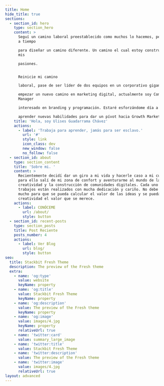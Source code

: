 ```yaml
---
title: Home
hide_title: true
sections:
  - section_id: hero
    type: section_hero
    content: >
      Seguí un camino laboral preestablecido como muchos lo hacemos, pero escapé
      a tiempo

      para diseñar un camino diferente. Un camino el cual estoy construyendo con
      mis

      pasiones.


      Reinicie mi camino

      laboral, pase de ser líder de dos equipos en un corporativo gigantesco a

      empezar un nuevo camino en marketing digital, actualmente soy Community
      Manager

      interesado en branding y programación. Estaré esforzándome día a día en

      aprender nuevas habilidades para dar un pívot hacia Growth Marketing.
    title: 'Hola, soy Ulises Guadarrama Chávez'
    actions:
      - label: 'Trabaja para aprender, jamás para ser esclavo.'
        url: '#'
        style: link
        icon_class: dev
        new_window: false
        no_follow: false
  - section_id: about
    type: section_content
    title: 'Sobre mi. '
    content: >
      Recientemente decidí dar un giro a mi vida y hacerle caso a mi curiosidad,
      para ello salí de mi zona de confort y aventurarme al mundo de la
      creatividad y la construcción de comunidades digitales. Cada uno de mis
      trabajos están realizados con mucha dedicación y cariño. No debe de faltar
      mucho para que se pueda calcular el valor de las ideas y se pueda dar a la
      creatividad el valor que se merece. 
    actions:
      - label: CONÓCEME
        url: /about/
        style: button
  - section_id: recent-posts
    type: section_posts
    title: Post Reciente
    posts_number: 4
    actions:
      - label: Ver Blog
        url: blog/
        style: button
seo:
  title: Stackbit Fresh Theme
  description: The preview of the Fresh theme
  extra:
    - name: 'og:type'
      value: website
      keyName: property
    - name: 'og:title'
      value: Stackbit Fresh Theme
      keyName: property
    - name: 'og:description'
      value: The preview of the Fresh theme
      keyName: property
    - name: 'og:image'
      value: images/4.jpg
      keyName: property
      relativeUrl: true
    - name: 'twitter:card'
      value: summary_large_image
    - name: 'twitter:title'
      value: Stackbit Fresh Theme
    - name: 'twitter:description'
      value: The preview of the Fresh theme
    - name: 'twitter:image'
      value: images/4.jpg
      relativeUrl: true
layout: advanced
---
```

